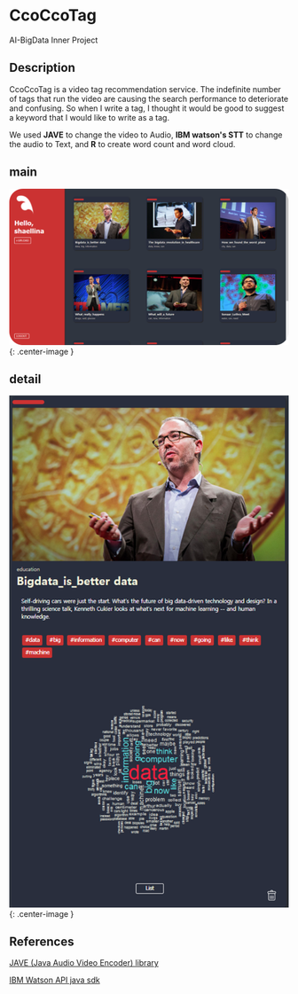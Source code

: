 # CcoCcoTag
AI-BigData Inner Project

## Description
CcoCcoTag is a video tag recommendation service.
The indefinite number of tags that run the video are causing the search performance to deteriorate and confusing. 
So when I write a tag, I thought it would be good to suggest a keyword that I would like to write as a tag.

We used **JAVE** to change the video to Audio, **IBM watson's STT** to change the audio to Text, and **R** to create word count and word cloud.

## main
![Image_main](/Image/main.png){: .center-image }

## detail
![Image detail](/Image/detail.png){: .center-image }


## References

[JAVE (Java Audio Video Encoder) library](http://www.sauronsoftware.it/projects/jave)

[IBM Watson API java sdk](https://github.com/watson-developer-cloud/java-sdk)
